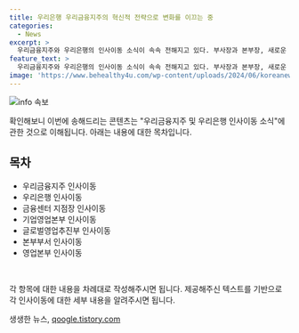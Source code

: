 ```yaml
---
title: 우리은행 우리금융지주의 혁신적 전략으로 변화를 이끄는 중
categories:
  - News
excerpt: >
  우리금융지주와 우리은행의 인사이동 소식이 속속 전해지고 있다. 부사장과 본부장, 새로운 지점장 및 부장들의 승진과 이동이 발표되었다. 또한 중요한 부서 및 그룹에 대한 새로운 부서장과 부장들도 소개되었다. 이들의 새로운 임무와 역할에 대한 기대감이 높아지고 있다.
feature_text: >
  우리금융지주와 우리은행의 인사이동 소식이 속속 전해지고 있다. 부사장과 본부장, 새로운 지점장 및 부장들의 승진과 이동이 발표되었다. 또한 중요한 부서 및 그룹에 대한 새로운 부서장과 부장들도 소개되었다. 이들의 새로운 임무와 역할에 대한 기대감이 높아지고 있다.
image: 'https://www.behealthy4u.com/wp-content/uploads/2024/06/koreanews.jpg'
---
```


<p><img src="https://www.behealthy4u.com/wp-content/uploads/2024/06/koreanews.jpg" alt="info 속보" /></p>

<p>확인해보니 이번에 송해드리는 콘텐츠는 "우리금융지주 및 우리은행 인사이동 소식"에 관한 것으로 이해됩니다. 아래는 내용에 대한 목차입니다.</p>

<h2 data-ke-size="size26">목차</h2>

<ul>
    <li>우리금융지주 인사이동</li>
    <li>우리은행 인사이동</li>
    <li>금융센터 지점장 인사이동</li>
    <li>기업영업본부 인사이동</li>
    <li>글로벌영업추진부 인사이동</li>
    <li>본부부서 인사이동</li>
    <li>영업본부 인사이동</li>
</ul>

<p data-ke-size="size16">&nbsp;</p>

<p>각 항목에 대한 내용을 차례대로 작성해주시면 됩니다. 제공해주신 텍스트를 기반으로 각 인사이동에 대한 세부 내용을 알려주시면 됩니다.</p>
생생한 뉴스, <a href="https://qoogle.tistory.com" rel="dofollow">qoogle.tistory.com</a>


